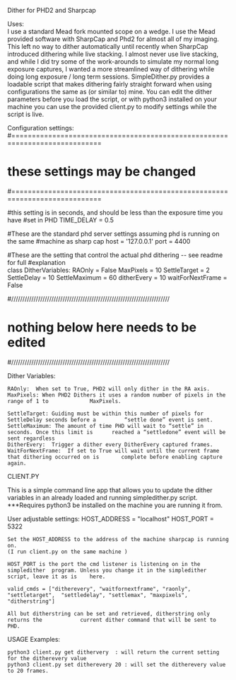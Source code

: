 Dither for PHD2 and Sharpcap

Uses:  
	I use a standard Mead fork mounted scope on a wedge. I use the Mead provided software with SharpCap and Phd2 for almost all of my imaging. This left no way to dither automatically until recently when SharpCap introduced dithering while live stacking. I almost never use live stacking, and while I did try some of the work-arounds to simulate my normal long exposure captures, I wanted a more streamlined way of dithering while doing long exposure / long term sessions. 
	SimpleDither.py provides a loadable script that makes dithering fairly straight forward when using configurations the same as (or similar to) mine. You can edit the dither parameters before you load the script, or with python3 installed on your machine you can use the provided client.py to modify settings while the script is live. 

Configuration settings:
#============================================================================
# these settings may be changed
#============================================================================

#this setting is in seconds, and should be less than the exposure time you have
#set in PHD
TIME_DELAY = 0.5

#These are the standard phd server settings assuming phd is running on the same
#machine as sharp cap
host = '127.0.0.1'
port = 4400

#These are the setting that control the actual phd dithering -- see readme for full
#explanation    
class DitherVariables:
    RAOnly = False
    MaxPixels = 10
    SettleTarget = 2
    SettleDelay = 10
    SettleMaximum = 60
    ditherEvery = 10
    waitForNextFrame = False

#///////////////////////////////////////////////////////////////////////
# nothing below here needs to be edited
#///////////////////////////////////////////////////////////////////////


Dither Variables:

	RAOnly:  When set to True, PHD2 will only dither in the RA axis.
	MaxPixels: When PHD2 Dithers it uses a random number of pixels in the range of 1 to 			MaxPixels.

	SettleTarget: Guiding must be within this number of pixels for SettleDelay seconds before a 		“settle done” event is sent.
	SettleMaximum: The amount of time PHD will wait to “settle” in seconds. Once this limit is 		reached a “settledone” event will be sent regardless 
	DitherEvery:  Trigger a dither every DitherEvery captured frames.
	WaitForNextFrame:  If set to True will wait until the current frame that dithering occurred on is 		complete before enabling capture again.


CLIENT.PY

This is a simple command line app that allows you to update the dither variables in an already loaded and running simpledither.py script. 
***Requires python3 be installed on the machine you are running it from.

User adjustable settings:
	HOST_ADDRESS = "localhost"
	HOST_PORT = 5322

	Set the HOST_ADDRESS to the address of the machine sharpcap is running on. 
	(I run client.py on the same machine )
	
	HOST_PORT is the port the cmd listener is listening on in the simpledither 	program. Unless you change it in the simpledither script, leave it as is 	here.

	valid_cmds = ["ditherevery", "waitfornextframe", "raonly", "settletarget", 	"settledelay", "settlemax", "maxpixels", "ditherstring"]

	All but ditherstring can be set and retrieved, ditherstring only returns the         	current dither command that will be sent to PHD.


USAGE Examples:

	python3 client.py get dithervery  : will return the current setting for the ditherevery value
	python3 client.py set ditherevery 20 : will set the ditherevery value to 20 frames.
